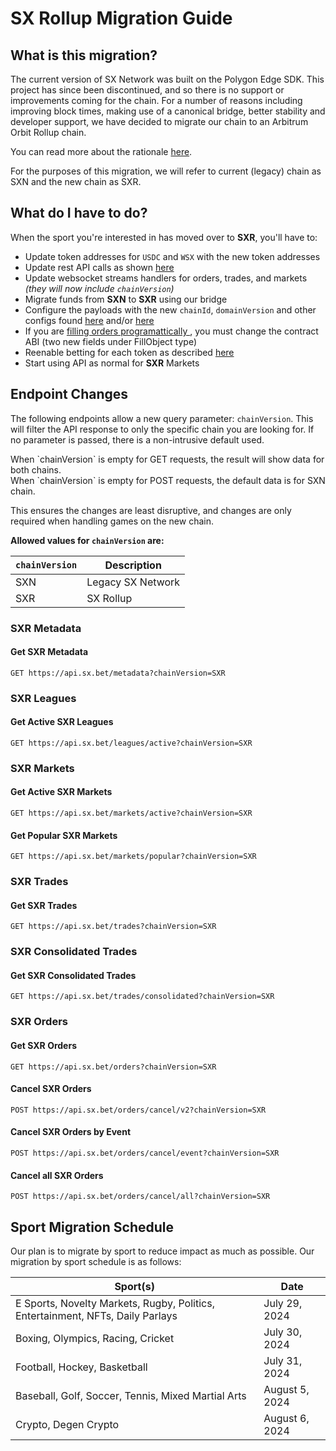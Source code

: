 # SX Rollup Migration Guide

## What is this migration?

The current version of SX Network was built on the Polygon Edge SDK. This project has since been discontinued, and so there is no support or improvements coming for the chain. For a number of reasons including improving block times, making use of a canonical bridge, better stability and developer support, we have decided to migrate our chain to an Arbitrum Orbit Rollup chain.

You can read more about the rationale [here](https://medium.com/sportx-bet/sx-rollup-ca33079d1b8b).

<aside class="notice">
For the purposes of this migration, we will refer to current (legacy) chain as SXN and the new chain as SXR.
</aside>

## What do I have to do?

When the sport you're interested in has moved over to **SXR**, you'll have to:

- Update token addresses for `USDC` and `WSX` with the new token addresses
- Update rest API calls as shown [here](#endpoint-changes)
- Update websocket streams handlers for orders, trades, and markets *(they will now include `chainVersion`)*
- Migrate funds from **SXN** to **SXR** using our bridge
- Configure the payloads with the new `chainId`, `domainVersion` and other configs found [here](#references) and/or [here](#metadata)
- If you are [filling orders programattically ](#filling-orders), you must change the contract ABI (two new fields under FillObject type)
- Reenable betting for each token as described [here](#enabling-betting)
- Start using API as normal for **SXR** Markets

## Endpoint Changes

The following endpoints allow a new query parameter: `chainVersion`. This will filter the API response to only the specific chain you are looking for. If no parameter is passed, there is a non-intrusive default used.

<aside class="warning">
When `chainVersion` is empty for GET requests, the result will show data for both chains.
</aside>
<aside class="warning">
When `chainVersion` is empty for POST requests, the default data is for SXN chain.
</aside>

This ensures the changes are least disruptive, and changes are only required when handling games on the new chain.

**Allowed values for `chainVersion` are:**

| `chainVersion` | Description       |
| -------------- | ----------------- |
| SXN            | Legacy SX Network |
| SXR            | SX Rollup         |


### SXR Metadata
#### Get SXR Metadata
`GET https://api.sx.bet/metadata?chainVersion=SXR`
### SXR Leagues
#### Get Active SXR Leagues
`GET https://api.sx.bet/leagues/active?chainVersion=SXR`
### SXR Markets
#### Get Active SXR Markets
`GET https://api.sx.bet/markets/active?chainVersion=SXR`
#### Get Popular SXR Markets
`GET https://api.sx.bet/markets/popular?chainVersion=SXR`
### SXR Trades
#### Get SXR Trades
`GET https://api.sx.bet/trades?chainVersion=SXR`
### SXR Consolidated Trades
#### Get SXR Consolidated Trades
`GET https://api.sx.bet/trades/consolidated?chainVersion=SXR`
### SXR Orders
#### Get SXR Orders
`GET https://api.sx.bet/orders?chainVersion=SXR`
#### Cancel SXR Orders
`POST https://api.sx.bet/orders/cancel/v2?chainVersion=SXR`
#### Cancel SXR Orders by Event
`POST https://api.sx.bet/orders/cancel/event?chainVersion=SXR`
#### Cancel all SXR Orders
`POST https://api.sx.bet/orders/cancel/all?chainVersion=SXR`

## Sport Migration Schedule

Our plan is to migrate by sport to reduce impact as much as possible. Our migration by sport schedule is as follows:

| Sport(s)                                                                        | Date           |
| ------------------------------------------------------------------------------- | -------------- |
| E Sports, Novelty Markets, Rugby, Politics, Entertainment, NFTs, Daily Parlays  | July 29, 2024  |
| Boxing, Olympics, Racing, Cricket                                               | July 30, 2024  |
| Football, Hockey, Basketball                                                    | July 31, 2024  |
| Baseball, Golf, Soccer, Tennis, Mixed Martial Arts                              | August 5, 2024 |
| Crypto, Degen Crypto                                                            | August 6, 2024 |
